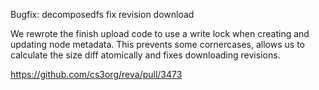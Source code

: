 Bugfix: decomposedfs fix revision download

We rewrote the finish upload code to use a write lock when creating and updating node metadata. This prevents some cornercases, allows us to calculate the size diff atomically and fixes downloading revisions.

https://github.com/cs3org/reva/pull/3473